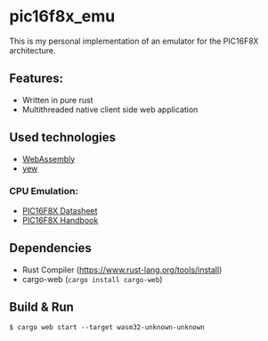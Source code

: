 # pic16f8x_emu
This is my personal implementation of an emulator for the PIC16F8X architecture.

## Features:
- Written in pure rust
- Multithreaded native client side web application

## Used technologies
- [WebAssembly](https://webassembly.org/)
- [yew](https://yew.rs/)

### CPU Emulation:
- [PIC16F8X Datasheet](https://moodle.dhbw.de/pluginfile.php/95874/mod_resource/content/2/PIC16F8x.pdf)
- [PIC16F8X Handbook](https://moodle.dhbw.de/pluginfile.php/101988/mod_resource/content/2/Themenblatt_PIC_programmieren.pdf)

## Dependencies
- Rust Compiler (https://www.rust-lang.org/tools/install)
- cargo-web (`cargo install cargo-web`) 

## Build & Run
```
$ cargo web start --target wasm32-unknown-unknown
```